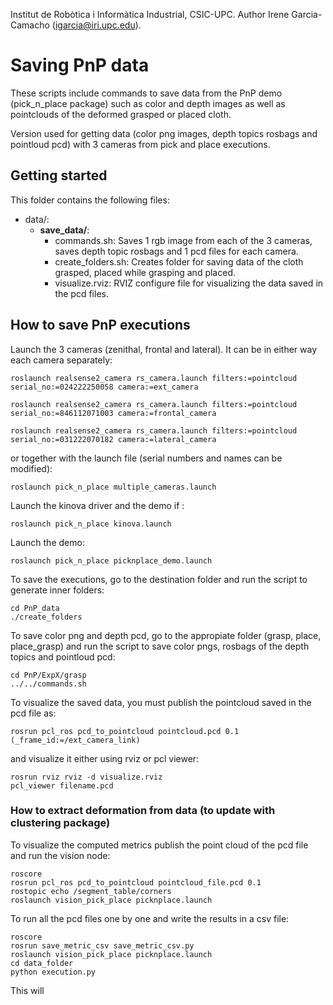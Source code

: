 Institut de Robòtica i Informàtica Industrial, CSIC-UPC.
Author Irene Garcia-Camacho (igarcia@iri.upc.edu).

# Saving PnP data

These scripts include commands to save data from the PnP demo (pick_n_place package) such as color and depth images as well as pointclouds of the deformed grasped or placed cloth.  

Version used for getting data (color png images, depth topics rosbags and pointloud pcd) with 3 cameras from pick and place executions.

## Getting started

This folder contains the following files:

- data/:
	- **save_data/**:
		- commands.sh: Saves 1 rgb image from each of the 3 cameras, saves depth topic rosbags and 1 pcd files for each camera.
		- create_folders.sh: Creates folder for saving data of the cloth grasped, placed while grasping and placed.
		- visualize.rviz: RVIZ configure file for visualizing the data saved in the pcd files.


## How to save PnP executions

Launch the 3 cameras (zenithal, frontal and lateral). It can be in either way each camera separately:

```
roslaunch realsense2_camera rs_camera.launch filters:=pointcloud serial_no:=024222250058 camera:=ext_camera

roslaunch realsense2_camera rs_camera.launch filters:=pointcloud serial_no:=846112071003 camera:=frontal_camera

roslaunch realsense2_camera rs_camera.launch filters:=pointcloud serial_no:=031222070182 camera:=lateral_camera
```

or together with the launch file (serial numbers and names can be modified):

``roslaunch pick_n_place multiple_cameras.launch``

Launch the kinova driver and the demo if :

``roslaunch pick_n_place kinova.launch``

Launch the demo:

``roslaunch pick_n_place picknplace_demo.launch``


To save the executions, go to the destination folder and run the script to generate inner folders:

```
cd PnP_data
./create_folders
```

To save color png and depth pcd, go to the appropiate folder (grasp, place, place_grasp) and run the script to save color pngs, rosbags of the depth topics and pointloud pcd:

```
cd PnP/ExpX/grasp
../../commands.sh
```


To visualize the saved data, you must publish the pointcloud saved in the pcd file as:

``rosrun pcl_ros pcd_to_pointcloud pointcloud.pcd 0.1 (_frame_id:=/ext_camera_link)``

and visualize it either using rviz or pcl viewer:

```
rosrun rviz rviz -d visualize.rviz
pcl_viewer filename.pcd
```


### How to extract deformation from data (to update with clustering package)

To visualize the computed metrics publish the point cloud of the pcd file and run the vision node:

```
roscore
rosrun pcl_ros pcd_to_pointcloud pointcloud_file.pcd 0.1
rostopic echo /segment_table/corners
roslaunch vision_pick_place picknplace.launch
```

To run all the pcd files one by one and write the results in a csv file:

```
roscore
rosrun save_metric_csv save_metric_csv.py
roslaunch vision_pick_place picknplace.launch
cd data_folder
python execution.py
```

This will
